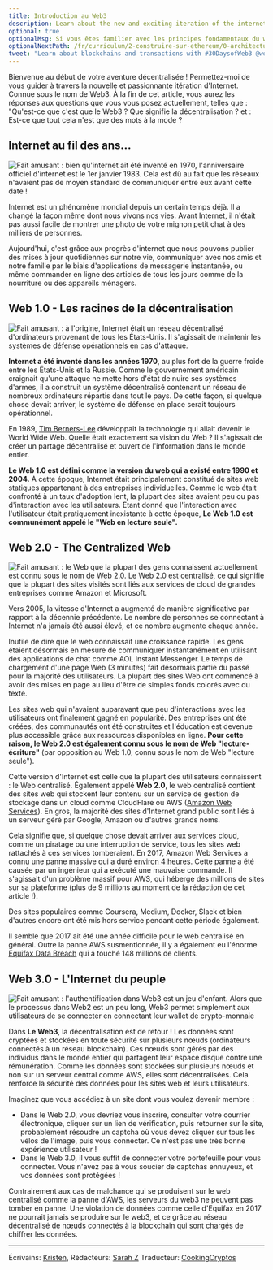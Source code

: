 ```yaml
---
title: Introduction au Web3
description: Learn about the new and exciting iteration of the internet known as Web3.
optional: true
optionalMsg: Si vous êtes familier avec les principes fondamentaux du web3 et que vous avez déjà votre propre wallet de crypto-monnaies, n'hésitez pas à passer à la section suivante !
optionalNextPath: /fr/curriculum/2-construire-sur-ethereum/0-architecture-client-serveur
tweet: "Learn about blockchains and transactions with #30DaysofWeb3 @womenbuildweb3 🌐"
---
```


Bienvenue au début de votre aventure décentralisée ! Permettez-moi de vous guider à travers la nouvelle et passionnante itération d'Internet. Connue sous le nom de Web3. À la fin de cet article, vous aurez les réponses aux questions que vous vous posez actuellement, telles que : "Qu'est-ce que c'est que le Web3 ? Que signifie la décentralisation ? et : Est-ce que tout cela n'est que des mots à la mode ?

## Internet au fil des ans...

![Fait amusant : bien qu'internet ait été inventé en 1970, l'anniversaire officiel d'internet est le 1er janvier 1983. Cela est dû au fait que les réseaux n'avaient pas de moyen standard de communiquer entre eux avant cette date !](https://cdn.hashnode.com/res/hashnode/image/upload/v1651452115724/ckNDBDMr_.png)

Internet est un phénomène mondial depuis un certain temps déjà. Il a changé la façon même dont nous vivons nos vies. Avant Internet, il n'était pas aussi facile de montrer une photo de votre mignon petit chat à des milliers de personnes.

Aujourd'hui, c'est grâce aux progrès d'internet que nous pouvons publier des mises à jour quotidiennes sur notre vie, communiquer avec nos amis et notre famille par le biais d'applications de messagerie instantanée, ou même commander en ligne des articles de tous les jours comme de la nourriture ou des appareils ménagers.

## Web 1.0 - Les racines de la décentralisation

![Fait amusant : à l'origine, Internet était un réseau décentralisé d'ordinateurs provenant de tous les États-Unis. Il s'agissait de maintenir les systèmes de défense opérationnels en cas d'attaque.](https://cdn.hashnode.com/res/hashnode/image/upload/v1651453058948/9NVmSaNKb.png)

**Internet a été inventé dans les années 1970**, au plus fort de la guerre froide entre les États-Unis et la Russie. Comme le gouvernement américain craignait qu'une attaque ne mette hors d'état de nuire ses systèmes d'armes, il a construit un système décentralisé contenant un réseau de nombreux ordinateurs répartis dans tout le pays. De cette façon, si quelque chose devait arriver, le système de défense en place serait toujours opérationnel.

En 1989, [Tim Berners-Lee](https://www.w3.org/People/Berners-Lee/) développait la technologie qui allait devenir le World Wide Web. Quelle était exactement sa vision du Web ? Il s'agissait de créer un partage décentralisé et ouvert de l'information dans le monde entier.

**Le Web 1.0 est défini comme la version du web qui a existé entre 1990 et 2004.** À cette époque, Internet était principalement constitué de sites web statiques appartenant à des entreprises individuelles. Comme le web était confronté à un taux d'adoption lent, la plupart des sites avaient peu ou pas d'interaction avec les utilisateurs. Étant donné que l'interaction avec l'utilisateur était pratiquement inexistante à cette époque, **Le Web 1.0 est communément appelé le "Web en lecture seule".**

## Web 2.0 - The Centralized Web

![Fait amusant : le Web que la plupart des gens connaissent actuellement est connu sous le nom de Web 2.0. Le Web 2.0 est centralisé, ce qui signifie que la plupart des sites visités sont liés aux services de cloud de grandes entreprises comme Amazon et Microsoft.](https://cdn.hashnode.com/res/hashnode/image/upload/v1651454253908/BsQzDoowl.png)

Vers 2005, la vitesse d'Internet a augmenté de manière significative par rapport à la décennie précédente. Le nombre de personnes se connectant à Internet n'a jamais été aussi élevé, et ce nombre augmente chaque année.

Inutile de dire que le web connaissait une croissance rapide. Les gens étaient désormais en mesure de communiquer instantanément en utilisant des applications de chat comme AOL Instant Messenger. Le temps de chargement d'une page Web (3 minutes) fait désormais partie du passé pour la majorité des utilisateurs. La plupart des sites Web ont commencé à avoir des mises en page au lieu d'être de simples fonds colorés avec du texte.

Les sites web qui n'avaient auparavant que peu d'interactions avec les utilisateurs ont finalement gagné en popularité. Des entreprises ont été créées, des communautés ont été construites et l'éducation est devenue plus accessible grâce aux ressources disponibles en ligne. **Pour cette raison, le Web 2.0 est également connu sous le nom de Web "lecture-écriture"** (par opposition au Web 1.0, connu sous le nom de Web "lecture seule").

Cette version d'Internet est celle que la plupart des utilisateurs connaissent : le Web centralisé. Également appelé **Web 2.0**, le web centralisé contient des sites web qui stockent leur contenu sur un service de gestion de stockage dans un cloud comme CloudFlare ou AWS ([Amazon Web Services](https://en.wikipedia.org/wiki/Amazon_Web_Services)). En gros, la majorité des sites d'Internet grand public sont liés à un serveur géré par Google, Amazon ou d'autres grands noms.

Cela signifie que, si quelque chose devait arriver aux services cloud, comme un piratage ou une interruption de service, tous les sites web rattachés à ces services tomberaient. En 2017, Amazon Web Services a connu une panne massive qui a duré [environ 4 heures](https://aws.amazon.com/message/41926/). Cette panne a été causée par un ingénieur qui a exécuté une mauvaise commande. Il s'agissait d'un problème massif pour AWS, qui héberge des millions de sites sur sa plateforme (plus de 9 millions au moment de la rédaction de cet article !).

Des sites populaires comme Coursera, Medium, Docker, Slack et bien d'autres encore ont été mis hors service pendant cette période également.

Il semble que 2017 ait été une année difficile pour le web centralisé en général. Outre la panne AWS susmentionnée, il y a également eu l'énorme [Equifax Data Breach](https://archive.epic.org/privacy/data-breach/equifax/) qui a touché 148 millions de clients.

## Web 3.0 - L'Internet du peuple

![Fait amusant : l'authentification dans Web3 est un jeu d'enfant. Alors que le processus dans Web2 est un peu long, Web3 permet simplement aux utilisateurs de se connecter en connectant leur wallet de crypto-monnaie](https://cdn.hashnode.com/res/hashnode/image/upload/v1651456040136/XwMMF7_p5.png)

Dans **Le Web3**, la décentralisation est de retour ! Les données sont cryptées et stockées en toute sécurité sur plusieurs nœuds (ordinateurs connectés à un réseau blockchain). Ces nœuds sont gérés par des individus dans le monde entier qui partagent leur espace disque contre une rémunération. Comme les données sont stockées sur plusieurs nœuds et non sur un serveur central comme AWS, elles sont décentralisées. Cela renforce la sécurité des données pour les sites web et leurs utilisateurs.

Imaginez que vous accédiez à un site dont vous voulez devenir membre :

- Dans le Web 2.0, vous devriez vous inscrire, consulter votre courrier électronique, cliquer sur un lien de vérification, puis retourner sur le site, probablement résoudre un captcha où vous devez cliquer sur tous les vélos de l'image, puis vous connecter. Ce n'est pas une très bonne expérience utilisateur !
- Dans le Web 3.0, il vous suffit de connecter votre portefeuille pour vous connecter. Vous n'avez pas à vous soucier de captchas ennuyeux, et vos données sont protégées !

Contrairement aux cas de malchance qui se produisent sur le web centralisé comme la panne d'AWS, les serveurs du web3 ne peuvent pas tomber en panne. Une violation de données comme celle d'Equifax en 2017 ne pourrait jamais se produire sur le web3, et ce grâce au réseau décentralisé de nœuds connectés à la blockchain qui sont chargés de chiffrer les données.

---

Écrivains: [Kristen](https://twitter.com/CuddleofDeath),
Rédacteurs: [Sarah Z](https://twitter.com/haegeez)
Traducteur: [CookingCryptos](https://twitter.com/CookingCryptos) 
